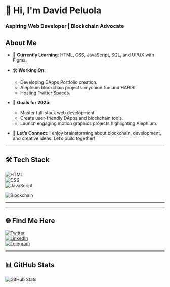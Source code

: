 <!-- ## Hi there 👋-->

<!--
**Adeolu05/Adeolu05** is a ✨ _special_ ✨ repository because its `README.md` (this file) appears on your GitHub profile.

Here are some ideas to get you started:

- 🔭 I’m currently working on ...
- 🌱 I’m currently learning ...
- 👯 I’m looking to collaborate on ...
- 🤔 I’m looking for help with ...
- 💬 Ask me about ...
- 📫 How to reach me: ...
- 😄 Pronouns: ...
- ⚡ Fun fact: ...
-->
# 👋 Hi, I'm David Peluola 
### Aspiring Web Developer | Blockchain Advocate 

## About Me
- 🌱 **Currently Learning**: HTML, CSS, JavaScript, SQL, and UI/UX with Figma.  
- 🛠️ **Working On**:  
  - Developing DApps Portfolio creation.  
  - Alephium blockchain projects: myonion.fun and HABIBI.  
  - Hosting Twitter Spaces.  

- 🎯 **Goals for 2025**:  
  - Master full-stack web development.  
  - Create user-friendly DApps and blockchain tools.  
  - Launch engaging motion graphics projects highlighting Alephium.  

- 💬 **Let’s Connect**: I enjoy brainstorming about blockchain, development, and creative ideas. Let’s build together!  

---

## 🛠 Tech Stack  
![HTML](https://img.shields.io/badge/Code-HTML-orange)  
![CSS](https://img.shields.io/badge/Code-CSS-blue)  
![JavaScript](https://img.shields.io/badge/Code-JavaScript-yellow)  
<!--![SQL](https://img.shields.io/badge/Code-SQL-lightgrey)  
![Figma](https://img.shields.io/badge/Design-Figma-purple)  -->
![Blockchain](https://img.shields.io/badge/Blockchain-Alephium-informational)  

---

<!--## 🚀 Featured Projects  
- [myonion.fun](#): Meme launchpad built on Alephium blockchain.  
- [$MOGA (Onion Token)](#): A meme token project integrating staking and rewards.  
- [Alephium Motion Graphics](#): A mobile-created series of 2024 blockchain highlights.  
- [UI/UX Portfolio](#): Featuring web and dApp designs from Figma.  -->

---

## 🌐 Find Me Here  
[![Twitter](https://img.shields.io/badge/Twitter-@alphvibes-blue)](https://x.com/alphvibes)  
[![LinkedIn](https://img.shields.io/badge/LinkedIn-david-peluola-6b45761b41-lightblue)](#)  
[![Telegram](https://img.shields.io/badge/Telegram-@dpeluola-blue)](#)  

---

## 📊 GitHub Stats  
![GitHub Stats](https://github-readme-stats.vercel.app/api?username=Adeolu05&show_icons=true)
